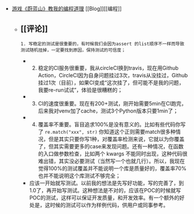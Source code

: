 - [游戏《蔚蓝山》教我的编程道理](https://www.zlovezl.cn/articles/what-celeste-teaches-me-about-programming/) [[Blog]][[编程]]
	- [[评论]]
		-
		  1. 写稳定的测试是很重要的，有时候我们会因为assert 的list顺序不一样而导致测试随机挂掉，一定要找到原因，保持测试的可信度；
		-
		  2. 稳定的CI服务很重要，我从circleCI换到travis，现在用Github Action，CircleCI因为自身问题挂过3次，travis从没挂过，Github挂过1次（目前），如果CI变成“这次挂了，但可能不是我的问题，我要re-run试试”，体验是很糟糕的；
		-
		  3. CI的速度很重要。现在有200+测试，刚开始需要5min在CI跑完，后来我对venv加了cache，测试3个Python版本只要1min了；
		-
		  4. 覆盖率不重要。盲目追求100%是没有意义的。比如有些代码你写了 `re.match("xxx", str)` 你知道这个正则需要match很多种情况，但是其实只要你写1种，对覆盖率检测来说，它就以为你覆盖了，但其实需要更多的case来发现问题。还有一种情况，在函数的入口做参数检查，比如两个 kwargs 不能同时出现，这种代码很难出错，其实没必要测试（当然写一个也就几行）。所以，我现在觉得100%的测试覆盖并不能说明一个库是质量好的，覆盖率70%也并不能说明这个库测试不够完全；
		- 应该一开始就写测试。以前我的想法是先写好功能，写的完善了，到1.0了，再开始写测试。这种想法是不对的，应该在POC的时候就写POC的测试，这样可以保证开发质量，和开发效率。有一个额外的好处是，这时候的测试可以作为样例代码，供用户或同事参考。